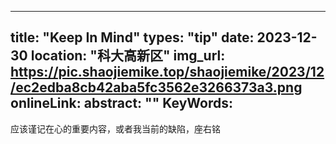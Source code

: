 
---
title: "Keep In Mind"
types: "tip"
date: 2023-12-30
location: "科大高新区"
img_url: https://pic.shaojiemike.top/shaojiemike/2023/12/ec2edba8cb42aba5fc3562e3266373a3.png
onlineLink: 
abstract: ""
KeyWords:
---

应该谨记在心的重要内容，或者我当前的缺陷，座右铭